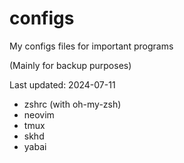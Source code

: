 # configs
My configs files for important programs

(Mainly for backup purposes)

Last updated: 2024-07-11
- zshrc (with oh-my-zsh)
- neovim
- tmux
- skhd
- yabai

